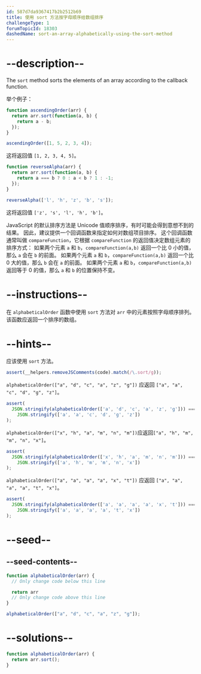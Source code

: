 ```yaml
---
id: 587d7da9367417b2b2512b69
title: 使用 sort 方法按字母顺序给数组排序
challengeType: 1
forumTopicId: 18303
dashedName: sort-an-array-alphabetically-using-the-sort-method
---
```


# --description--

The `sort` method sorts the elements of an array according to the callback function.

举个例子：

```js
function ascendingOrder(arr) {
  return arr.sort(function(a, b) {
    return a - b;
  });
}

ascendingOrder([1, 5, 2, 3, 4]);
```

这将返回值 `[1, 2, 3, 4, 5]`。

```js
function reverseAlpha(arr) {
  return arr.sort(function(a, b) {
    return a === b ? 0 : a < b ? 1 : -1;
  });
}

reverseAlpha(['l', 'h', 'z', 'b', 's']);
```

这将返回值 `['z', 's', 'l', 'h', 'b']`。

JavaScript 的默认排序方法是 Unicode 值顺序排序，有时可能会得到意想不到的结果。 因此，建议提供一个回调函数来指定如何对数组项目排序。 这个回调函数通常叫做 `compareFunction`，它根据 `compareFunction` 的返回值决定数组元素的排序方式： 如果两个元素 `a` 和 `b`，`compareFunction(a,b)` 返回一个比 0 小的值，那么 `a` 会在 `b` 的前面。 如果两个元素 `a` 和 `b`，`compareFunction(a,b)` 返回一个比 0 大的值，那么 `b` 会在 `a` 的前面。 如果两个元素 `a` 和 `b`，`compareFunction(a,b)` 返回等于 0 的值，那么 `a` 和 `b` 的位置保持不变。

# --instructions--

在 `alphabeticalOrder` 函数中使用 `sort` 方法对 `arr` 中的元素按照字母顺序排列。 该函数应返回一个排序的数组。

# --hints--

应该使用 `sort` 方法。

```js
assert(__helpers.removeJSComments(code).match(/\.sort/g));
```

`alphabeticalOrder(["a", "d", "c", "a", "z", "g"])` 应返回 `["a", "a", "c", "d", "g", "z"]`。

```js
assert(
  JSON.stringify(alphabeticalOrder(['a', 'd', 'c', 'a', 'z', 'g'])) ===
    JSON.stringify(['a', 'a', 'c', 'd', 'g', 'z'])
);
```

`alphabeticalOrder(["x", "h", "a", "m", "n", "m"])`应返回`["a", "h", "m", "m", "n", "x"]`。

```js
assert(
  JSON.stringify(alphabeticalOrder(['x', 'h', 'a', 'm', 'n', 'm'])) ===
    JSON.stringify(['a', 'h', 'm', 'm', 'n', 'x'])
);
```

`alphabeticalOrder(["a", "a", "a", "a", "x", "t"])` 应返回 `["a", "a", "a", "a", "t", "x"]`。

```js
assert(
  JSON.stringify(alphabeticalOrder(['a', 'a', 'a', 'a', 'x', 't'])) ===
    JSON.stringify(['a', 'a', 'a', 'a', 't', 'x'])
);
```

# --seed--

## --seed-contents--

```js
function alphabeticalOrder(arr) {
  // Only change code below this line

  return arr
  // Only change code above this line
}

alphabeticalOrder(["a", "d", "c", "a", "z", "g"]);
```

# --solutions--

```js
function alphabeticalOrder(arr) {
  return arr.sort();
}
```
